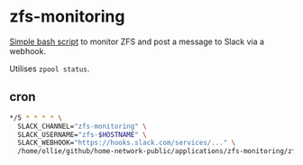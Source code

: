 # zfs-monitoring
[Simple bash script](https://github.com/OllieJC/home-network-public/blob/main/applications/zfs-monitoring/zfs-alert.sh) to monitor ZFS and post a message to Slack via a webhook.

Utilises `zpool status`.

## cron
``` bash
*/5 * * * * \
  SLACK_CHANNEL="zfs-monitoring" \
  SLACK_USERNAME="zfs-$HOSTNAME" \
  SLACK_WEBHOOK="https://hooks.slack.com/services/..." \
  /home/ollie/github/home-network-public/applications/zfs-monitoring/zfs-alert.sh
```
